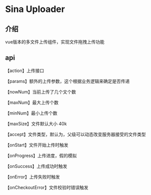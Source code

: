 
# Sina Uploader

## 介绍
  vue版本的多文件上传组件，实现文件拖拽上传功能
## api

【action】上传接口

【params】额外的上传参数，这个根据业务逻辑来确定是否传递

【nowNum】当前上传了几个文个数

【maxNum】最大上传个数

【minNum】最小上传个数

【maxSize】文件默认大小 40k

【accept】文件类型，默认为<jpg>，父级可以动态改变服务器接受的文件类型

【onStart】文件开始上传时触发

【onProgress】上传进度，假的模拟

【onSuccess】上传成功时触发

【onError】上传失败时触发

【onCheckoutError】文件校验时错误触发

